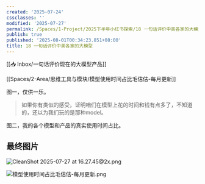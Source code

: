 ```yaml
---
created: '2025-07-24'
cssclasses: ''
modified: '2025-07-27'
permalink: /Spaces/1-Project/2025下半年小红书探索/18 一句话评价中美各家的大模型.md
publish: true
published: '2025-08-01T00:34:23.851+08:00'
title: 18 一句话评价中美各家的大模型
---
```

[[📥 Inbox/一句话评价现在的大模型产品]]

[[Spaces/2-Area/思维工具与模块/模型使用时间占比毛估估-每月更新]]

图一，仅供一乐。
> 如果你有类似的感受，证明咱们在模型上花的时间和钱有点多了，不知道的，还以为我们玩的是那种model。

图二，我的各个模型和产品的真实使用时间占比。

## 最终图片

![CleanShot 2025-07-27 at 16.27.45@2x.png](https://pub-pic.oldwinter.top/2025/07/cdce5b23cf198b6a578e9aa9ecf1ea52.png)


![模型使用时间占比毛估估-每月更新.png](https://pub-pic.oldwinter.top/2025/07/3d5fd4944334677197a822dff9192b85.png)
